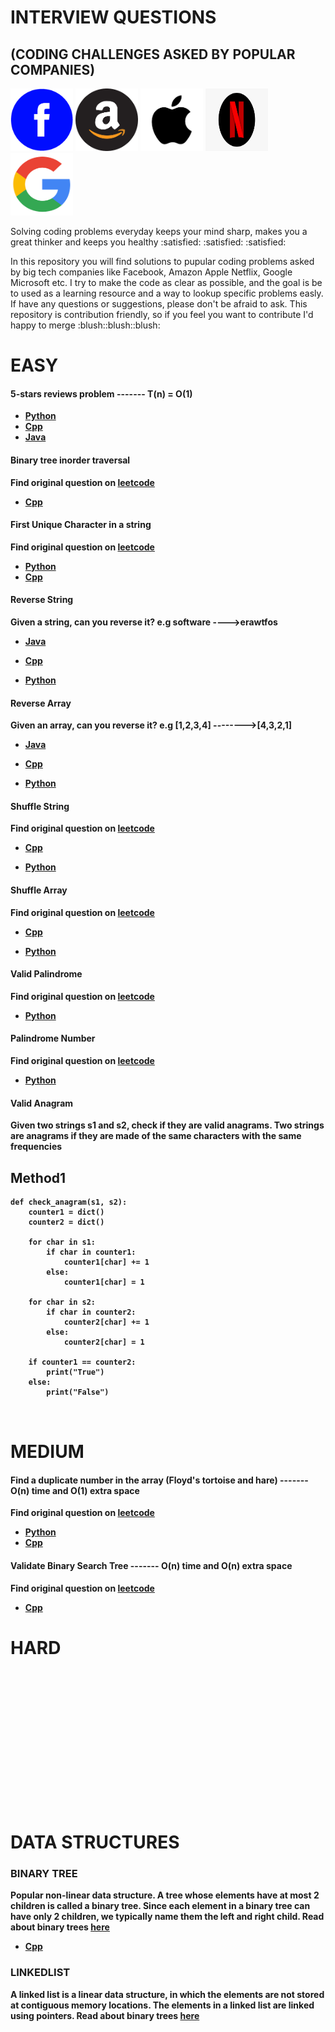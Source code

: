 # INTERVIEW QUESTIONS
## (CODING CHALLENGES ASKED BY POPULAR COMPANIES)

 <div id="banner">
    <div class="inline-block"> 
        <img src = "https://github.com/yonahgraphics/Data-Structures-and-Algorithms/blob/master/facebook.png" width="100" height="100">
        <img src = "https://github.com/yonahgraphics/Data-Structures-and-Algorithms/blob/master/amazon.png" width="100" height="100">
        <img src = "https://github.com/yonahgraphics/Data-Structures-and-Algorithms/blob/master/Apple.jpg" width="100" height="100">
        <img src = "https://github.com/yonahgraphics/Data-Structures-and-Algorithms/blob/master/Netflix.png" width="100" height="100">
        <img src = "https://github.com/yonahgraphics/Data-Structures-and-Algorithms/blob/master/google.png" width="100" height="100">
    </div>
</div>
 
 <p>
Solving coding problems everyday keeps your mind sharp, makes you a great thinker and keeps you healthy :satisfied: :satisfied: :satisfied: <p>
In this repository you will find solutions to pupular coding problems asked by big tech companies like Facebook, Amazon Apple Netflix, Google Microsoft etc. I try to make the code as clear as possible, and the goal is be to used as a learning resource and a way to lookup specific problems easly. 
If have any questions or suggestions, please don't be afraid to ask. This repository is contribution friendly, so if you feel you want to contribute I'd happy to merge :blush::blush::blush:



# EASY

 #### 5-stars reviews problem  -------<b> T(n) = O(1)<b>
 
- [Python](https://github.com/yonahgraphics/Data-Structures-and-Algorithms/blob/master/PYTHON/EASY/5-stars%20reviews%20problem.py)
- [Cpp](https://github.com/yonahgraphics/Data-Structures-and-Algorithms/blob/master/CPP/EASY/5-stars%20reviews%20problem.cpp)
- [Java](https://github.com/yonahgraphics/Data-Structures-and-Algorithms/blob/master/JAVA/EASY/src/FiveStarsReviewsProblem.java)
 
 #### Binary tree inorder traversal<b>
 
  Find original question on <a href = "https://leetcode.com/problems/binary-tree-inorder-traversal/"> leetcode

- [Cpp](https://github.com/yonahgraphics/Data-Structures-and-Algorithms/blob/master/CPP/EASY/Binary%20Tree%20Inorder%20Traversal.cpp)
 
 
 #### First Unique Character in a string<b>
  Find original question on <a href = "https://leetcode.com/problems/first-unique-character-in-a-string/"> leetcode</a>

- [Python](https://github.com/yonahgraphics/Data-Structures-and-Algorithms/blob/master/PYTHON/EASY/FirstUniqueCharacterInString.py)
- [Cpp]( https://github.com/yonahgraphics/Data-Structures-and-Algorithms/blob/master/CPP/EASY/firstUniqueChar.cpp)
 

 #### Reverse String<b>
  Given a string, can you reverse it? e.g software ---->erawtfos

- [Java](https://github.com/yonahgraphics/Data-Structures-and-Algorithms/blob/master/JAVA/EASY/src/reverseString.java)
 
- [Cpp](https://github.com/yonahgraphics/Data-Structures-and-Algorithms/blob/master/CPP/EASY/reverseString.cpp)
 
- [Python](https://github.com/yonahgraphics/Data-Structures-and-Algorithms/blob/master/PYTHON/EASY/reverseString.py)
 
 
 #### Reverse Array<b>
  Given an array, can you reverse it? e.g [1,2,3,4] -------->[4,3,2,1]

- [Java](https://github.com/yonahgraphics/Data-Structures-and-Algorithms/blob/master/JAVA/EASY/src/reverseArray.java)
 
- [Cpp](https://github.com/yonahgraphics/Data-Structures-and-Algorithms/blob/master/CPP/EASY/reverseArray.cpp)
 
- [Python](https://github.com/yonahgraphics/Data-Structures-and-Algorithms/blob/master/PYTHON/EASY/reverseArray.py)
 
 
 #### Shuffle String<b>
  Find original question on <a href = "https://leetcode.com/problems/shuffle-string/"> leetcode

- [Cpp](https://github.com/yonahgraphics/Data-Structures-and-Algorithms/blob/master/CPP/EASY/shuffleString.cpp)
 
- [Python](https://github.com/yonahgraphics/Data-Structures-and-Algorithms/blob/master/PYTHON/EASY/shuffleString.py)
 
 
 #### Shuffle Array<b>
  Find original question on <a href = "https://leetcode.com/problems/shuffle-the-array/"> leetcode

- [Cpp](https://github.com/yonahgraphics/Data-Structures-and-Algorithms/blob/master/CPP/EASY/shuffleArray.cpp)
 
- [Python](https://github.com/yonahgraphics/Data-Structures-and-Algorithms/blob/master/PYTHON/EASY/shuffleArray.py)
 
 
 #### Valid Palindrome<b>
  Find original question on <a href = "https://leetcode.com/problems/valid-palindrome/"> leetcode

- [Python](https://github.com/yonahgraphics/Data-Structures-and-Algorithms/blob/master/PYTHON/EASY/validPalindrome.py)
 
 
 #### Palindrome Number<b>
  Find original question on <a href = "https://leetcode.com/problems/palindrome-number/"> leetcode

- [Python](https://github.com/yonahgraphics/Data-Structures-and-Algorithms/blob/master/PYTHON/EASY/palindromeNumber.py)
 
 
 #### Valid Anagram<b>
  Given two strings s1 and s2, check if they are valid anagrams. Two strings are anagrams if they are made of the same characters with the same frequencies

## Method1<n>
 
```
def check_anagram(s1, s2):
    counter1 = dict()
    counter2 = dict()
    
    for char in s1:
        if char in counter1:
            counter1[char] += 1
        else:
            counter1[char] = 1
    
    for char in s2:
        if char in counter2:
            counter2[char] += 1
        else:
            counter2[char] = 1
        
    if counter1 == counter2:
        print("True")
    else:
        print("False")
    
    
```

 
 
 

# MEDIUM
 #### Find a duplicate number in the array (Floyd's tortoise and hare) -------<b> O(n) time and O(1) extra space<b>
 Find original question on <a href = "https://leetcode.com/problems/find-the-duplicate-number/"> leetcode</a>
- [Python](https://github.com/yonahgraphics/Data-Structures-and-Algorithms/blob/master/PYTHON/MEDIUM/find_duplicate_number.py)
- [Cpp](https://github.com/yonahgraphics/Data-Structures-and-Algorithms/blob/master/CPP/MEDIUM/findDuplicateNumber.cpp)
 
 #### Validate Binary Search Tree -------<b> O(n) time and O(n) extra space<b>
 Find original question on <a href = "https://leetcode.com/problems/validate-binary-search-tree/"> leetcode</a>
- [Cpp](https://github.com/yonahgraphics/Data-Structures-and-Algorithms/blob/master/CPP/MEDIUM/validateBinarySearchTree.cpp)
# HARD<br/><br/><br/><br/><br/><br/><br/><br/>


# DATA STRUCTURES
 ### BINARY TREE
 Popular non-linear data structure. A tree whose elements have at most 2 children is called a binary tree. Since each element in a binary tree can have only 2 children, we typically name them the left and right child.
 Read about binary trees <a href = "https://www.geeksforgeeks.org/binary-tree-data-structure/"> here</a>
 
- [Cpp](https://github.com/yonahgraphics/Data-Structures-and-Algorithms/blob/master/CPP/DATA%20STRUCTURES/BINARY%20TREE/binaryTree.cpp)
 
 ### LINKEDLIST
 A linked list is a linear data structure, in which the elements are not stored at contiguous memory locations. The elements in a linked list are linked using pointers. 
 Read about binary trees <a href = "https://www.geeksforgeeks.org/data-structures/linked-list/"> here</a>
